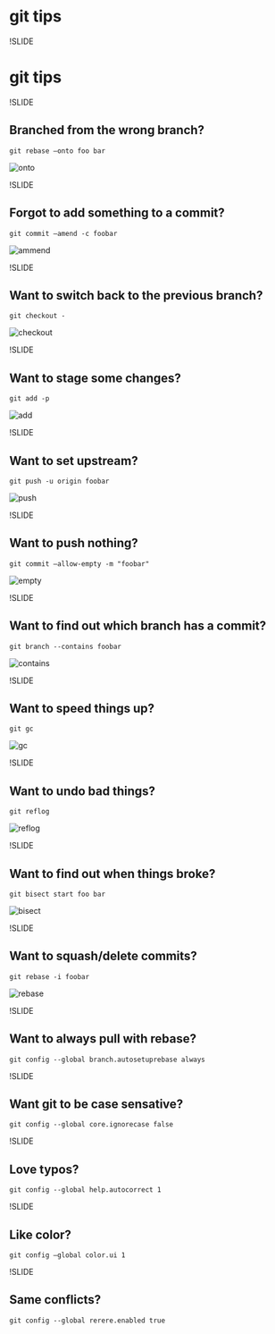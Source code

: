 # git tips

!SLIDE

# git tips

!SLIDE

## Branched from the wrong branch?

``` 
git rebase —onto foo bar 
```

![onto](https://raw.githubusercontent.com/alexfish/git-tips/master/images/onto.gif)

!SLIDE

## Forgot to add something to a commit?

``` 
git commit —amend -c foobar
```

![ammend](https://raw.githubusercontent.com/alexfish/git-tips/master/images/ammend.gif)

!SLIDE

## Want to switch back to the previous branch?

``` 
git checkout -
```

![checkout](https://raw.githubusercontent.com/alexfish/git-tips/master/images/checkout.gif)

!SLIDE

## Want to stage some changes?

``` 
git add -p
```

![add](https://raw.githubusercontent.com/alexfish/git-tips/master/images/add.gif)

!SLIDE

## Want to set upstream?

``` 
git push -u origin foobar
```

![push](https://raw.githubusercontent.com/alexfish/git-tips/master/images/push.gif)

!SLIDE

## Want to push nothing?

``` 
git commit —allow-empty -m "foobar"
```

![empty](https://raw.githubusercontent.com/alexfish/git-tips/master/images/empty.gif)

!SLIDE

## Want to find out which branch has a commit?

``` 
git branch --contains foobar
```

![contains](https://raw.githubusercontent.com/alexfish/git-tips/master/images/contains.gif)

!SLIDE

## Want to speed things up?

``` 
git gc
```

![gc](https://raw.githubusercontent.com/alexfish/git-tips/master/images/gc.gif)

!SLIDE

## Want to undo bad things?

``` 
git reflog
```

![reflog](https://raw.githubusercontent.com/alexfish/git-tips/master/images/reflog.gif)

!SLIDE

## Want to find out when things broke?

``` 
git bisect start foo bar
```

![bisect](https://raw.githubusercontent.com/alexfish/git-tips/master/images/bisect.gif)

!SLIDE

## Want to squash/delete commits?

``` 
git rebase -i foobar
```

![rebase](https://raw.githubusercontent.com/alexfish/git-tips/master/images/rebase.gif)

!SLIDE

## Want to always pull with rebase?

``` 
git config --global branch.autosetuprebase always
```

!SLIDE

## Want git to be case sensative?

``` 
git config --global core.ignorecase false 
```

!SLIDE

## Love typos?

``` 
git config --global help.autocorrect 1
```

!SLIDE

## Like color?

``` 
git config —global color.ui 1
```

!SLIDE

## Same conflicts?

``` 
git config --global rerere.enabled true
```



